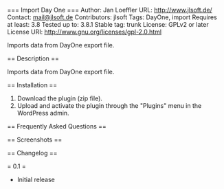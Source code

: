 === Import Day One ===
Author: Jan Loeffler
URL: http://www.jlsoft.de/
Contact: mail@jlsoft.de
Contributors: jlsoft
Tags: DayOne, import
Requires at least: 3.8
Tested up to: 3.8.1
Stable tag: trunk
License: GPLv2 or later
License URI: http://www.gnu.org/licenses/gpl-2.0.html

Imports data from DayOne export file.


== Description ==

Imports data from DayOne export file.


== Installation ==

1. Download the plugin (zip file).
2. Upload and activate the plugin through the "Plugins" menu in the WordPress admin.


== Frequently Asked Questions ==


== Screenshots ==


== Changelog ==

= 0.1 =
* Initial release